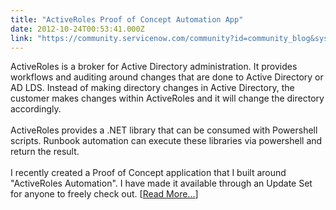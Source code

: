 ```yaml
---
title: "ActiveRoles Proof of Concept Automation App"
date: 2012-10-24T00:53:41.000Z
link: "https://community.servicenow.com/community?id=community_blog&sys_id=177da269dbd0dbc01dcaf3231f96199c"
---
```

<p>ActiveRoles is a broker for Active Directory administration. It provides workflows and auditing around changes that are done to Active Directory or AD LDS. Instead of making directory changes in Active Directory, the customer makes changes within ActiveRoles and it will change the directory accordingly.<br /><br />ActiveRoles provides a .NET library that can be consumed with Powershell scripts. Runbook automation can execute these libraries via powershell and return the result. <br /><br />I recently created a Proof of Concept application that I built around "ActiveRoles Automation". I have made it available through an Update Set for anyone to freely check out. [<a href='http://www.john-james-andersen.com/blog/service-now/servicenow-automation-of-activeroles-poc.html'>Read More...</a>]</p>